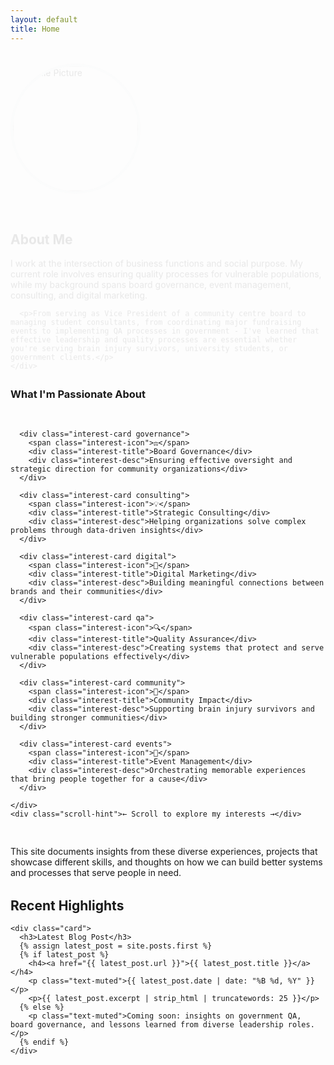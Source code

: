 ```yaml
---
layout: default
title: Home
---
```


<style>
.hero-section {
  display: flex;
  align-items: center;
  gap: 2rem;
  margin-bottom: 2rem;
  flex-wrap: wrap;
}

.profile-image {
  width: 200px;
  height: 200px;
  border-radius: 50%;
  object-fit: cover;
  border: 4px solid #e9ecef;
  transition: transform 0.3s ease, box-shadow 0.3s ease;
}

.profile-image:hover {
  transform: scale(1.05);
  box-shadow: 0 8px 25px rgba(0,0,0,0.15);
}

.hero-text {
  flex: 1;
  min-width: 300px;
}

.interests-container {
  margin: 2rem 0;
}

.interests-scroll {
  display: flex;
  overflow-x: auto;
  gap: 1rem;
  padding: 1rem 0;
  scroll-behavior: smooth;
  -webkit-overflow-scrolling: touch;
}

.interests-scroll::-webkit-scrollbar {
  height: 6px;
}

.interests-scroll::-webkit-scrollbar-track {
  background: #f1f1f1;
  border-radius: 3px;
}

.interests-scroll::-webkit-scrollbar-thumb {
  background: #c1c1c1;
  border-radius: 3px;
}

.interests-scroll::-webkit-scrollbar-thumb:hover {
  background: #a8a8a8;
}

.interest-card {
  min-width: 180px;
  background: linear-gradient(135deg, #667eea 0%, #764ba2 100%);
  color: white;
  padding: 1.5rem;
  border-radius: 12px;
  text-align: center;
  transition: transform 0.3s ease, box-shadow 0.3s ease;
  cursor: pointer;
  flex-shrink: 0;
}

.interest-card:hover {
  transform: translateY(-5px);
  box-shadow: 0 10px 25px rgba(0,0,0,0.2);
}

.interest-card.governance {
  background: linear-gradient(135deg, #667eea 0%, #764ba2 100%);
}

.interest-card.consulting {
  background: linear-gradient(135deg, #f093fb 0%, #f5576c 100%);
}

.interest-card.digital {
  background: linear-gradient(135deg, #4facfe 0%, #00f2fe 100%);
}

.interest-card.qa {
  background: linear-gradient(135deg, #43e97b 0%, #38f9d7 100%);
}

.interest-card.community {
  background: linear-gradient(135deg, #fa709a 0%, #fee140 100%);
}

.interest-card.events {
  background: linear-gradient(135deg, #a8edea 0%, #fed6e3 100%);
  color: #333;
}

.interest-icon {
  font-size: 2rem;
  margin-bottom: 0.5rem;
  display: block;
}

.interest-title {
  font-weight: bold;
  margin-bottom: 0.5rem;
  font-size: 0.9rem;
}

.interest-desc {
  font-size: 0.8rem;
  opacity: 0.9;
  line-height: 1.3;
}

.scroll-hint {
  text-align: center;
  color: #6c757d;
  font-size: 0.9rem;
  margin-top: 0.5rem;
}

@media (max-width: 768px) {
  .hero-section {
    flex-direction: column;
    text-align: center;
  }
  
  .profile-image {
    width: 150px;
    height: 150px;
  }
  
  .interest-card {
    min-width: 160px;
  }
}

.fade-in {
  animation: fadeInUp 0.6s ease-out;
}

@keyframes fadeInUp {
  from {
    opacity: 0;
    transform: translateY(20px);
  }
  to {
    opacity: 1;
    transform: translateY(0);
  }
}
</style>

<section class="content-section fade-in">
  <div class="hero-section">
    <img src="{{ site.baseurl }}/assets/images/PXL_20241224_214716982.NIGHT.jpg" 
         alt="Profile Picture" 
         class="profile-image">
    <div class="hero-text">
      <h2>About Me</h2>
      <p>I work at the intersection of business functions and social purpose. My current role involves ensuring quality processes for vulnerable populations, while my background spans board governance, event management, consulting, and digital marketing.</p>
      
      <p>From serving as Vice President of a community centre board to managing student consultants, from coordinating major fundraising events to implementing QA processes in government - I've learned that effective leadership and quality processes are essential whether you're serving brain injury survivors, university students, or government clients.</p>
    </div>
  </div>
</section>

<section class="content-section">
  <div class="interests-container">
    <h3>What I'm Passionate About</h3>
    <div class="interests-scroll">
      
      <div class="interest-card governance">
        <span class="interest-icon">⚖️</span>
        <div class="interest-title">Board Governance</div>
        <div class="interest-desc">Ensuring effective oversight and strategic direction for community organizations</div>
      </div>

      <div class="interest-card consulting">
        <span class="interest-icon">💡</span>
        <div class="interest-title">Strategic Consulting</div>
        <div class="interest-desc">Helping organizations solve complex problems through data-driven insights</div>
      </div>

      <div class="interest-card digital">
        <span class="interest-icon">📱</span>
        <div class="interest-title">Digital Marketing</div>
        <div class="interest-desc">Building meaningful connections between brands and their communities</div>
      </div>

      <div class="interest-card qa">
        <span class="interest-icon">🔍</span>
        <div class="interest-title">Quality Assurance</div>
        <div class="interest-desc">Creating systems that protect and serve vulnerable populations effectively</div>
      </div>

      <div class="interest-card community">
        <span class="interest-icon">🤝</span>
        <div class="interest-title">Community Impact</div>
        <div class="interest-desc">Supporting brain injury survivors and building stronger communities</div>
      </div>

      <div class="interest-card events">
        <span class="interest-icon">🎯</span>
        <div class="interest-title">Event Management</div>
        <div class="interest-desc">Orchestrating memorable experiences that bring people together for a cause</div>
      </div>

    </div>
    <div class="scroll-hint">← Scroll to explore my interests →</div>
  </div>

  <p>This site documents insights from these diverse experiences, projects that showcase different skills, and thoughts on how we can build better systems and processes that serve people in need.</p>
</section>

<section class="content-section">
  <h2>Recent Highlights</h2>
  <div class="section-grid">

    <div class="card">
      <h3>Latest Blog Post</h3>
      {% assign latest_post = site.posts.first %}
      {% if latest_post %}
        <h4><a href="{{ latest_post.url }}">{{ latest_post.title }}</a></h4>
        <p class="text-muted">{{ latest_post.date | date: "%B %d, %Y" }}</p>
        <p>{{ latest_post.excerpt | strip_html | truncatewords: 25 }}</p>
      {% else %}
        <p class="text-muted">Coming soon: insights on government QA, board governance, and lessons learned from diverse leadership roles.</p>
      {% endif %}
    </div>

  </div>
</section>

<script>
// Add smooth scrolling behavior for the interests section
document.addEventListener('DOMContentLoaded', function() {
  const interestCards = document.querySelectorAll('.interest-card');
  
  interestCards.forEach(card => {
    card.addEventListener('click', function() {
      this.style.transform = 'scale(0.95)';
      setTimeout(() => {
        this.style.transform = '';
      }, 150);
    });
  });
});
</script>
